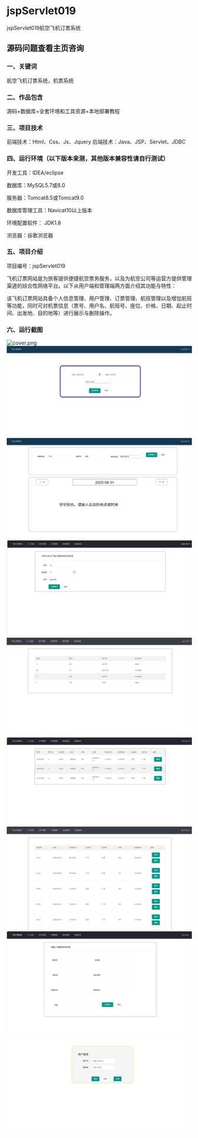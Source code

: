 # jspServlet019
jspServlet019航空飞机订票系统
 
## 源码问题查看主页咨询

### 一、关键词

航空飞机订票系统，机票系统

### 二、作品包含
源码+数据库+全套环境和工具资源+本地部署教程

### 三、项目技术
前端技术：Html、Css、Js、Jquery
后端技术：Java、JSP、Servlet、JDBC

### 四、运行环境（以下版本亲测，其他版本兼容性请自行测试）
开发工具：IDEA/eclipse

数据库：MySQL5.7或8.0

服务器：Tomcat8.5或Tomcat9.0

数据库管理工具：Navicat10以上版本

环境配置软件： JDK1.8

浏览器：谷歌浏览器

### 五、项目介绍

项目编号：jspServlet019

飞机订票网站是为旅客提供便捷航空票务服务，以及为航空公司等运营方提供管理渠道的综合性网络平台。以下从用户端和管理端两方面介绍其功能与特性：

该飞机订票网站具备个人信息管理、用户管理、订票管理、航班管理以及增加航班等功能，同时可对机票信息（票号、用户名、航班号、座位、价格、日期、起止时间、出发地、目的地等）进行展示与删除操作。


### 六、运行截图
![cover.png](.cover.png)
![1.png](./1.png)
![2.png](./2.png)
![3.png](./3.png)
![4.png](./4.png)
![5.png](./5.png)
![6.png](./6.png)
![7.png](./7.png)
![8.png](./8.png)
